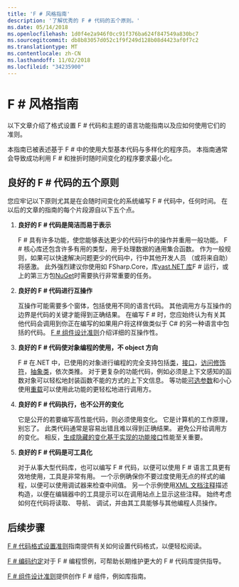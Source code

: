 ```yaml
---
title: 'F # 风格指南'
description: '了解优秀的 F # 代码的五个原则。'
ms.date: 05/14/2018
ms.openlocfilehash: 1d0f4e2a946f0cc91f376ba624f847549a830bc7
ms.sourcegitcommit: db8b83057d052c1f9f249d128b08d4423af0f7c2
ms.translationtype: MT
ms.contentlocale: zh-CN
ms.lasthandoff: 11/02/2018
ms.locfileid: "34235900"
---
```

# <a name="f-style-guide"></a>F # 风格指南

以下文章介绍了格式设置 F # 代码和主题的语言功能指南以及应如何使用它们的准则。

本指南已被表述基于 F # 中的使用大型基本代码与多样化的程序员。 本指南通常会导致成功利用 F # 和挫折时随时间变化的程序要求最小化。

## <a name="five-principles-of-good-f-code"></a>良好的 F # 代码的五个原则

您应牢记以下原则尤其是在会随时间变化的系统编写 F # 代码中，任何时间。 在以后的文章的指南的每个片段源自以下五个点。

1. **良好的 F # 代码是简洁而易于表示**

    F # 具有许多功能，使您能够表达更少的代码行中的操作并重用一般功能。 F # 核心库还包含许多有用的类型，用于处理数据的通用集合函数。 作为一般规则，如果可以快速解决问题更少的代码中，行中其他开发人员 （或将来自助） 将感激。 此外强烈建议你使用如 FSharp.Core，库[vast.NET 库](https://docs.microsoft.com/dotnet/api/)F # 运行，或上的第三方包[NuGet](https://www.nuget.org/)时需要执行非常重要的任务。

2. **良好的 F # 代码进行互操作**

    互操作可能需要多个窗体，包括使用不同的语言代码。 其他调用方与互操作的边界是代码的关键才能得到正确结果。 在编写 F # 时，您应始终认为有关其他代码会调用到你正在编写的如果用户将这样做类似于 C# 的另一种语言中包括的代码。 [F # 组件设计准则](component-design-guidelines.md)介绍详细的互操作性。

3. **良好的 F # 代码使对象编程的使用，不 object 方向**

    F # 在.NET 中，已使用的对象进行编程的完全支持包括[类](../language-reference/classes.md)，[接口](../language-reference/interfaces.md)，[访问修饰符](../language-reference/access-control.md)，[抽象类](../language-reference/abstract-classes.md)，依次类推。 对于更复杂的功能代码，例如必须是上下文感知的函数对象可以轻松地封装函数不能的方式的上下文信息。 等功能[可选参数](../language-reference/members/methods.md#optional-arguments)和小心使用[重载](../language-reference/members/methods.md#overloaded-methods)可以使用此功能的更轻松地进行调用方。

4. **良好的 F # 代码执行，也不公开的变化**

    它是公开的若要编写高性能代码，则必须使用变化。 它是计算机的工作原理，别忘了。 此类代码通常是容易出错且难以得到正确结果。 避免公开给调用方的变化。 相反，[生成隐藏的变化基于实现的功能接口](conventions.md#performance)性能至关重要。

5. **良好的 F # 代码是可工具化**

    对于从事大型代码库，也可以编写 F # 代码，以便可以使用 F # 语言工具更有效地使用，工具是非常有用。 一个示例确保你不要过度使用无点的样式的编程，以便可以使用调试器来检查中间值。 另一个示例使用[XML 文档注释](../language-reference/xml-documentation.md)描述构造，以便在编辑器中的工具提示可以在调用站点上显示这些注释。 始终考虑如何在代码将读取、 导航、 调试，并由其工具能够与其他编程人员操作。

## <a name="next-steps"></a>后续步骤

[F # 代码格式设置准则](formatting.md)指南提供有关如何设置代码格式，以便轻松阅读。

[F # 编码约定](conventions.md)对于 F # 编程惯例，可帮助长期维护更大的 F # 代码库提供指导。

[F # 组件设计准则](component-design-guidelines.md)提供创作 F # 组件，例如库指南。
